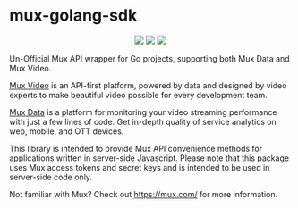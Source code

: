 # mux-golang-sdk

<p align="center">
    <a href="https://codeclimate.com/github/boddly/mux-golang-sdk/maintainability"><img src="https://api.codeclimate.com/v1/badges/286fa7f37b9b1ba8648c/maintainability" /></a>
    <a href="https://codeclimate.com/github/boddly/mux-golang-sdk/test_coverage"><img src="https://api.codeclimate.com/v1/badges/286fa7f37b9b1ba8648c/test_coverage" /></a>
    <a href="https://travis-ci.org/boddly/mux-golang-sdk"><img src="https://travis-ci.org/boddly/mux-golang-sdk.svg?branch=master" /></a>
</p>
Un-Official Mux API wrapper for Go projects, supporting both Mux Data and Mux Video.

[Mux Video](https://mux.com/) is an API-first platform, powered by data and designed by video experts to make beautiful video possible for every development team.

[Mux Data](https://mux.com/data/) is a platform for monitoring your video streaming performance with just a few lines of code. Get in-depth quality of service analytics on web, mobile, and OTT devices.

This library is intended to provide Mux API convenience methods for applications written in server-side Javascript. Please note that this package uses Mux access tokens and secret keys and is intended to be used in server-side code only.

Not familiar with Mux? Check out https://mux.com/ for more information.
